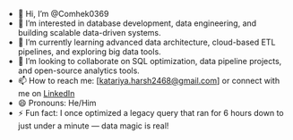 
- 👋 Hi, I’m @Comhek0369
- 👀 I’m interested in database development, data engineering, and building scalable data-driven systems.  
- 🌱 I’m currently learning advanced data architecture, cloud-based ETL pipelines, and exploring big data tools.  
- 💞️ I’m looking to collaborate on SQL optimization, data pipeline projects, and open-source analytics tools.  
- 📫 How to reach me: [katariya.harsh2468@gmail.com] or connect with me on [LinkedIn](https://www.linkedin.com/in/harsh-katariya-658879257)  
- 😄 Pronouns: He/Him  
- ⚡ Fun fact: I once optimized a legacy query that ran for 6 hours down to just under a minute — data magic is real!
```
